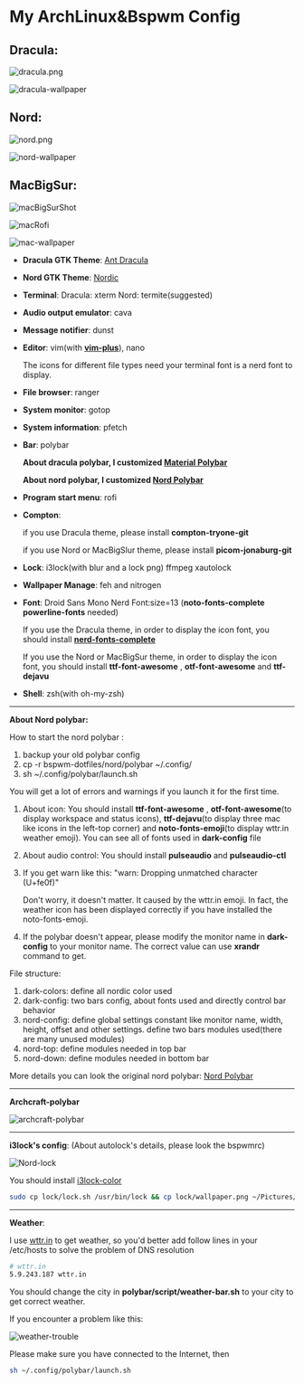 # My ArchLinux&Bspwm Config

## Dracula:

![dracula.png](shot/dracula.png)

![dracula-wallpaper](wallpaper/Dracula.jpg)

## Nord:

![nord.png](shot/nord.png)

![nord-wallpaper](wallpaper/NordPeeks.png)

## MacBigSur:

![macBigSurShot](shot/macBigSur.png)

![macRofi](shot/macBigSurRofi.png)

![mac-wallpaper](wallpaper/mac.jpg)

- **Dracula GTK Theme**: [Ant Dracula](https://www.gnome-look.org/p/1099856/)

- **Nord GTK Theme**: [Nordic](https://www.gnome-look.org/p/1267246/)

- **Terminal**: Dracula: xterm Nord: termite(suggested)

- **Audio output emulator**: cava

- **Message notifier**: dunst

- **Editor**: vim(with [**vim-plus**](https://github.com/chxuan/vimplus)), nano

  The icons for different file types need your terminal font is a nerd font to display.

- **File browser**: ranger

- **System monitor**: gotop

- **System information**: pfetch

- **Bar**: polybar

  **About dracula polybar, I customized [Material Polybar](https://github.com/Murzchnvok/polybar-collection)**

  **About nord polybar, I customized [Nord Polybar](https://github.com/Yucklys/polybar-nord-theme)**

- **Program start menu**: rofi

- **Compton**:

  if you use Dracula theme, please install **compton-tryone-git**

  if you use Nord or MacBigSlur theme, please install **picom-jonaburg-git**

- **Lock**: i3lock(with blur and a lock png) ffmpeg xautolock

- **Wallpaper Manage**: feh and nitrogen

- **Font**: Droid Sans Mono Nerd Font:size=13 (**noto-fonts-complete** **powerline-fonts** needed)

  If you use the Dracula theme, in order to display the icon font, you should install [**nerd-fonts-complete**](https://github.com/ryanoasis/nerd-fonts)

  If you use the Nord or MacBigSur theme, in order to display the icon font, you should install **ttf-font-awesome** , **otf-font-awesome** and **ttf-dejavu**

- **Shell**: zsh(with oh-my-zsh)

------

**About Nord polybar:**

How to start the nord polybar : 

1. backup your old polybar config
2. cp -r bspwm-dotfiles/nord/polybar ~/.config/
3. sh ~/.config/polybar/launch.sh

You will get a lot of errors and warnings if you launch it for the first time.

1. About icon: You should install **ttf-font-awesome** , **otf-font-awesome**(to display workspace and status icons), **ttf-dejavu**(to display three mac like icons in the left-top corner) and **noto-fonts-emoji**(to display wttr.in weather emoji). You can see all of fonts used in **dark-config** file

2. About audio control: You should install **pulseaudio** and **pulseaudio-ctl**

3. If you get warn like this: "warn: Dropping unmatched character ️ (U+fe0f)"

   Don't worry, it doesn't matter. It caused by the wttr.in emoji. In fact, the weather icon has been displayed correctly if you have installed the noto-fonts-emoji.

4. If the polybar doesn't appear, please modify the monitor name in **dark-config** to your monitor name. The correct value can use **xrandr** command to get.

File structure:

1. dark-colors: define all nordic color used
2. dark-config: two bars config, about fonts used and directly control bar behavior
3. nord-config: define global settings constant like monitor name, width, height, offset and other settings. define two bars modules used(there are many unused modules)
4. nord-top: define modules needed in top bar
5. nord-down: define modules needed in bottom bar

More details you can look the original nord polybar:  [Nord Polybar](https://github.com/Yucklys/polybar-nord-theme)

------

**Archcraft-polybar**

![archcraft-polybar](./shot/archcraft-polybar.png)

------

**i3lock's config**: (About autolock's details, please look the bspwmrc)

![Nord-lock](shot/nord-lock.png)

You should install [i3lock-color](https://github.com/Raymo111/i3lock-color)

```bash
sudo cp lock/lock.sh /usr/bin/lock && cp lock/wallpaper.png ~/Pictures/Background
```

------

**Weather**:

I use [wttr.in](https://github.com/chubin/wttr.in) to get weather, so you'd better add follow lines in your /etc/hosts to solve the problem of DNS resolution


```bash
# wttr.in
5.9.243.187 wttr.in
```

You should change the city in **polybar/script/weather-bar.sh** to your city to get correct weather.

If you encounter a problem like this:

![weather-trouble](shot/weather-trouble.png)

Please make sure you have connected to the Internet, then

```bash
sh ~/.config/polybar/launch.sh
```
